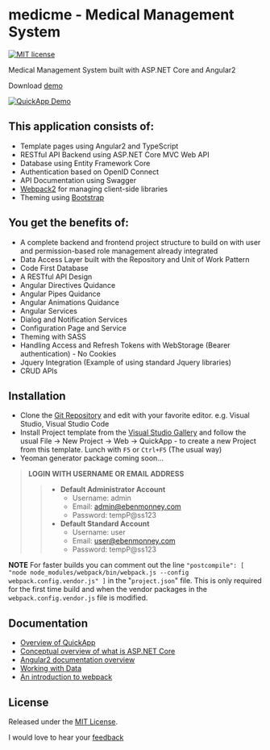 # **medicme** - Medical Management System
[![MIT license](http://img.shields.io/badge/license-MIT-brightgreen.svg)](https://github.com/emonney/QuickApp/blob/master/LICENSE)

Medical Management System built with ASP.NET Core and Angular2


Download [demo](https://github.com/emonney/tempa/raw/master/QuickApp-PublishOutput.zip)


[![QuickApp Demo](https://github.com/emonney/QuickApp/blob/9b122b7f3c38121699d3ec41b700474e192abe37/QuickApp.gif?raw=true)](https://www.youtube.com/watch?v=Wuh7NIZ96jA)

## This application consists of:

*   Template pages using Angular2 and TypeScript
*   RESTful API Backend using ASP.NET Core MVC Web API
*   Database using Entity Framework Core
*   Authentication based on OpenID Connect
*   API Documentation using Swagger
*   [Webpack2](https://webpack.js.org) for managing client-side libraries
*   Theming using [Bootstrap](https://go.microsoft.com/fwlink/?LinkID=398939)

## You get the benefits of:

*   A complete backend and frontend project structure to build on with user and permission-based role management already integrated
*   Data Access Layer built with the Repository and Unit of Work Pattern
*   Code First Database
*   A RESTful API Design
*   Angular Directives Quidance
*   Angular Pipes Quidance
*   Angular Animations Quidance
*   Angular Services
*   Dialog and Notification Services
*   Configuration Page and Service
*   Theming with SASS
*   Handling Access and Refresh Tokens with WebStorage (Bearer authentication) - No Cookies
*   Jquery Integration (Example of using standard Jquery libraries)
*   CRUD APIs


## Installation

*   Clone the [Git Repository](https://github.com/emonney/QuickApp.git) and edit with your favorite editor. e.g. Visual Studio, Visual Studio Code
*   Install Project template from the [Visual Studio Gallery](https://marketplace.visualstudio.com/items?itemName=adentum.QuickApp-ASPNETCoreAngular2ProjectTemplate) and follow the usual File -> New Project -> Web -> QuickApp - to create a new Project from this template.
    Lunch with `F5` or `Ctrl+F5` (The usual way)
*   Yeoman generator package coming soon...


> **LOGIN WITH USERNAME OR EMAIL ADDRESS**
>> * **Default Administrator Account**
>>   * Username: admin
>>   * Email:    admin@ebenmonney.com
>>   * Password: tempP@ss123
>> * **Default Standard Account**
>>   * Username: user
>>   * Email:    user@ebenmonney.com
>>   * Password: tempP@ss123




**NOTE** For faster builds you can comment out the line `"postcompile": [ "node node_modules/webpack/bin/webpack.js --config webpack.config.vendor.js" ]` in the "`project.json`" file.
 This is only required for the first time build and when the vendor packages in the `webpack.config.vendor.js` file is modified.

## Documentation

*   [Overview of QuickApp](http://ebenmonney.com/quickapp)
*   [Conceptual overview of what is ASP.NET Core](https://go.microsoft.com/fwlink/?LinkId=518008)
*   [Angular2 documentation overview](http://angular.io/docs/ts/latest/guide)
*   [Working with Data](https://go.microsoft.com/fwlink/?LinkId=398602)
*   [An introduction to webpack](https://webpack.js.org/guides/get-started/)


## License

Released under the [MIT License](https://github.com/emonney/QuickApp/blob/master/LICENSE).


I would love to hear your [feedback](mailto:info@ebenmonney.com)
